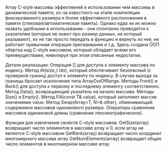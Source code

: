 Array
C-style массивы эффективней в использовании чем массивы в динамической памяти, из-за известного на этапе компиляции фиксированного размера и более эффективного расположения в памяти (стековая/автоматическая память). Однако едва ли их можно назвать удобными в использовании - они спонтанно приводятся к указателям (которые не знают про размер данных, на который указывают), их не так просто передать в функцию и вернуть из нее, не работает привычная операция присваивания и т.д. Здесь создана ООП обертка над C-style массивом, который обладает всеми его преимуществами, нивелируя при этом описанные недостатки.

Детали реализации:
Операция [] для доступа к элементу массива по индексу.
Метод At(size_t idx), который обеспечивает безопасный (с проверкой границ) доступ к элементу по индексу. В случае выхода за границы бросает исключение типа ArrayOutOfRange.
Методы Front() и Back() для доступа к первому и последнему элементу соответственно.
Метод Data(), возвращающий указатель на начало массива.
Методы Size() и Empty().
Метод Fill(const T& value), который заполняет массив значениями value.
Метод Swap(Array<T, N>& other), обменивающий содержимое массивов одинакового размера.
Операторы сравнения массивов одинаковой длины (сравнение лексикографическое).

Функции для извлечения свойств C-style массивов:
GetSize(array) возвращает число элементов в массиве array и 0, если array не является C-style массивом
GetRank(array) возвращает число координат многомерного массива array
GetNumElements(array) возвращает общее число элементов в многомерном массиве array
